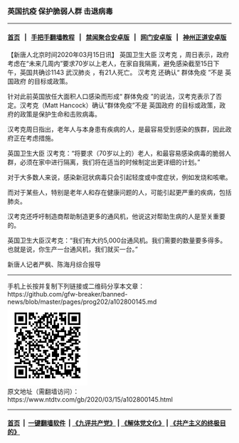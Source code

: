 ### 英国抗疫 保护脆弱人群 击退病毒
------------------------

#### [首页](https://github.com/gfw-breaker/banned-news/blob/master/README.md) &nbsp;&nbsp;|&nbsp;&nbsp; [手把手翻墙教程](https://github.com/gfw-breaker/guides/wiki) &nbsp;&nbsp;|&nbsp;&nbsp; [禁闻聚合安卓版](https://github.com/gfw-breaker/bn-android) &nbsp;&nbsp;|&nbsp;&nbsp; [网门安卓版](https://github.com/oGate2/oGate) &nbsp;&nbsp;|&nbsp;&nbsp; [神州正道安卓版](https://github.com/SzzdOgate/update) 



<div><div class="post_content" itemprop="articleBody">
 <p>
  【新唐人北京时间2020年03月15日讯】
  <ok href="https://www.ntdtv.com/gb/英国卫生大臣.htm">
   英国卫生大臣
  </ok>
  <ok href="https://www.ntdtv.com/gb/汉考克.htm">
   汉考克
  </ok>
  ，周日表示，政府考虑在“未来几周内”要求70岁以上老人，在家自我隔离，避免感染截至15日下午，英国共确诊1143
  <ok href="https://www.ntdtv.com/gb/武汉肺炎.htm">
   武汉肺炎
  </ok>
  ，有21人死亡。
  <ok href="https://www.ntdtv.com/gb/汉考克.htm">
   汉考克
  </ok>
  还确认“
  <ok href="https://www.ntdtv.com/gb/群体免疫.htm">
   群体免疫
  </ok>
  ”不是
  <ok href="https://www.ntdtv.com/gb/英国政府.htm">
   英国政府
  </ok>
  的目标或政策。
 </p>
 <p>
  针对此前英国放任大面积人口感染而形成“
  <ok href="https://www.ntdtv.com/gb/群体免疫.htm">
   群体免疫
  </ok>
  ”的说法，汉考克表示了否定。汉考克（Matt Hancock）确认“群体免疫”不是
  <ok href="https://www.ntdtv.com/gb/英国政府.htm">
   英国政府
  </ok>
  的目标或政策，政府的政策是保护生命和击败病毒。
 </p>
 <p>
  汉考克周日指出，老年人与本身患有疾病的人，是最容易受到感染的族群，因此政府正在考虑措施。
 </p>
 <p>
  <ok href="https://www.ntdtv.com/gb/英国卫生大臣.htm">
   英国卫生大臣
  </ok>
  汉考克：“将要求（70岁以上的）老人，和最容易感染病毒的脆弱人群，必须在家中进行隔离，我们将在适当的时候制定出更详细的计划。”
 </p>
 <p>
  对于大多数人来说，感染新冠状病毒只会引起轻度或中度症状，例如发烧和咳嗽。
 </p>
 <p>
  而对于某些人，特别是老年人和存在健康问题的人，可能引起更严重的疾病，包括肺炎。
 </p>
 <p>
  汉考克还呼吁制造商帮助制造更多的通风机，他说这对帮助生病的人是至关重要的。
 </p>
 <p>
  英国卫生大臣汉考克：“我们有大约5,000台通风机。我们需要的数量要多得多。也就是说，你生产一台通风机，我们就买一台。”
 </p>
 <p>
  新唐人记者严枫、陈海月综合报导
 </p>
 <div class="single_ad">
 </div>
</div>
</div>
<hr/>
手机上长按并复制下列链接或二维码分享本文章：<br/>
https://github.com/gfw-breaker/banned-news/blob/master/pages/prog202/a102800145.md <br/>
<a href='https://github.com/gfw-breaker/banned-news/blob/master/pages/prog202/a102800145.md'><img src='https://github.com/gfw-breaker/banned-news/blob/master/pages/prog202/a102800145.md.png'/></a> <br/>
原文地址（需翻墙访问）：https://www.ntdtv.com/gb/2020/03/15/a102800145.html


------------------------
#### [首页](https://github.com/gfw-breaker/banned-news/blob/master/README.md) &nbsp;|&nbsp; [一键翻墙软件](https://github.com/gfw-breaker/nogfw/blob/master/README.md) &nbsp;| [《九评共产党》](https://github.com/gfw-breaker/9ping.md/blob/master/README.md#九评之一评共产党是什么) | [《解体党文化》](https://github.com/gfw-breaker/jtdwh.md/blob/master/README.md) | [《共产主义的终极目的》](https://github.com/gfw-breaker/gczydzjmd.md/blob/master/README.md)


<img src='http://gfw-breaker.win/banned-news/pages/prog202/a102800145.md' width='0px' height='0px'/>